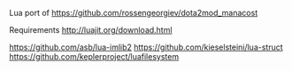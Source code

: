 Lua port of https://github.com/rossengeorgiev/dota2mod_manacost

Requirements
http://luajit.org/download.html

https://github.com/asb/lua-imlib2
https://github.com/kieselsteini/lua-struct
https://github.com/keplerproject/luafilesystem